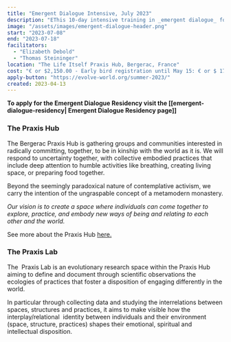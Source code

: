 ```yaml
---
title: "Emergent Dialogue Intensive, July 2023"
description: "EThis 10-day intensive training in _emergent dialogue_ focuses on how to catalyze emergence in groups. Developed both for those familiar with _emergent dialogue_ and for experienced facilitators, the training gives you the in-depth practice, feedback, and understanding to be able to work with the mystery of emergence in groups."
image: "/assets/images/emergent-dialogue-header.png"
start: "2023-07-08"
end: "2023-07-18"
facilitators:
  - "Elizabeth Debold"
  - "Thomas Steininger"
location: "The Life Itself Praxis Hub, Bergerac, France"
cost: "€ or $2,150.00 - Early bird registration until May 15: € or $ 1750.00"
apply-button: "https://evolve-world.org/summer-2023/"
created: 2023-04-13
---
```


**To apply for the Emergent Dialogue Residency visit the [[emergent-dialogue-residency| Emergent Dialogue Residency page]]**


### The Praxis Hub

The Bergerac Praxis Hub is gathering groups and communities interested in radically committing, together, to be in kinship with the world as it is. We will respond to uncertainty together, with collective embodied practices that include deep attention to humble activities like breathing, creating living space, or preparing food together. 

Beyond the seemingly paradoxical nature of contemplative activism, we carry the intention of the ungraspable concept of a metamodern monastery.

_Our vision is to create a space where individuals can come together to explore, practice, and embody new ways of being and relating to each other and the world._

See more about the Praxis Hub [here.](https://lifeitself.org/hubs/bergerac)

### The Praxis Lab 

The  Praxis Lab is an evolutionary research space within the Praxis Hub aiming to define and document through scientific observations the ecologies of practices that foster a disposition of engaging differently in the world.

In particular through collecting data and studying the interrelations between spaces, structures and practices, it aims to make visible how the interplay/relational  identity between individuals and their environment (space, structure, practices) shapes their emotional, spiritual and intellectual disposition. 
